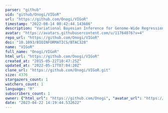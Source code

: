 ```yaml
---
parser: "github"
uid: "github/Onogi/VIGoR"
url: "https://github.com/Onogi/VIGoR"
timestamp: "2022-08-14 00:42:44.143686"
description: "Variational Bayesian Inference for Genome-Wide Regression"
avatar: "https://avatars.githubusercontent.com/u/11764076?v=4"
repo_url: "https://github.com/Onogi/VIGoR"
doi: "10.1093/BIOINFORMATICS/BTAC328"
name: "VIGoR"
full_name: "Onogi/VIGoR"
html_url: "https://github.com/Onogi/VIGoR"
created_at: "2015-05-22T10:47:25Z"
updated_at: "2022-05-17T07:04:20Z"
clone_url: "https://github.com/Onogi/VIGoR.git"
size: 4376
stargazers_count: 1
watchers_count: 1
language: "R"
subscribers_count: 1
owner: {"html_url": "https://github.com/Onogi", "avatar_url": "https://avatars.githubusercontent.com/u/11764076?v=4", "login": "Onogi", "type": "User"}
date: "2023-04-22 14:19:44.532622"
---
```


